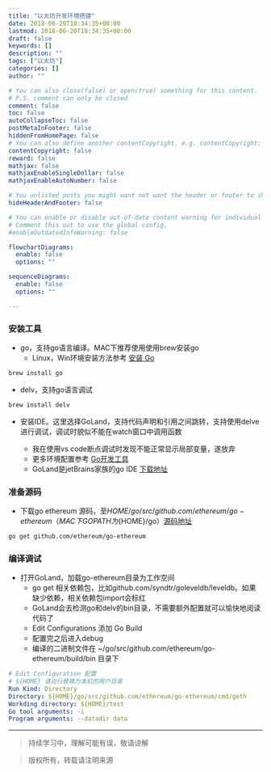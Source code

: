 ```yaml
---
title: "以太坊开发环境搭建"
date: 2018-06-20T18:34:35+08:00
lastmod: 2018-06-20T18:34:35+08:00
draft: false
keywords: []
description: ""
tags: ["以太坊"]
categories: []
author: ""

# You can also close(false) or open(true) something for this content.
# P.S. comment can only be closed
comment: false
toc: false
autoCollapseToc: false
postMetaInFooter: false
hiddenFromHomePage: false
# You can also define another contentCopyright. e.g. contentCopyright: "This is another copyright."
contentCopyright: false
reward: false
mathjax: false
mathjaxEnableSingleDollar: false
mathjaxEnableAutoNumber: false

# You unlisted posts you might want not want the header or footer to show
hideHeaderAndFooter: false

# You can enable or disable out-of-date content warning for individual post.
# Comment this out to use the global config.
#enableOutdatedInfoWarning: false

flowchartDiagrams:
  enable: false
  options: ""

sequenceDiagrams: 
  enable: false
  options: ""

---
```


### 安装工具
* go，支持go语言编译。MAC下推荐使用使用brew安装go
    * Linux，Win环境安装方法参考 [安装 Go][installgo]

```sh
brew install go
```

* delv，支持go语言调试

```sh
brew install delv
``` 

* 安装IDE。这里选择GoLand，支持代码声明和引用之间跳转，支持使用delve进行调试，调试时貌似不能在watch窗口中调用函数

    * 我在使用vs code断点调试时发现不能正常显示局部变量，遂放弃
    * 更多环境配置参考 [Go开发工具][installide]
    * GoLand是jetBrains家族的go IDE [下载地址][goland]

### 准备源码
* 下载go ethereum 源码，至${HOME}/go/src/github.com/ethereum/go-ethereum（MAC下GOPATH为${HOME}/go）[源码地址][goethereum]

```sh
go get github.com/ethereum/go-ethereum
```
### 编译调试
* 打开GoLand，加载go-ethereum目录为工作空间
    * go get 相关依赖包，比如github.com/syndtr/goleveldb/leveldb。如果缺少依赖，相关依赖包import会标红
    * GoLand会去检测go和delv的bin目录，不需要额外配置就可以愉快地阅读代码了
    * Edit Configurations 添加 Go Build
    * 配置完之后进入debug
    * 编译的二进制文件在 ~/go/src/github.com/ethereum/go-ethereum/build/bin 目录下

```yaml
# Edit Configuration 配置
# ${HOME} 请自行替换为本机的用户目录
Run Kind: Directory
Directory: ${HOME}/go/src/github.com/ethereum/go-ethereum/cmd/geth
Workding directory: ${HOME}/test
Go tool arguments: -i
Program arguments: --datadir data
```
---
> 持续学习中，理解可能有误，敬请谅解

> 版权所有，转载请注明来源

[installide]: https://github.com/astaxie/build-web-application-with-golang/blob/master/zh/01.4.md
[installgo]: https://github.com/astaxie/build-web-application-with-golang/blob/master/zh/01.1.md
[goland]: https://www.jetbrains.com/go/
[goethereum]: https://github.com/ethereum/go-ethereum
